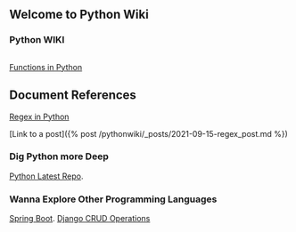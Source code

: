## Welcome to Python Wiki

### Python WIKI



```markdown

```
[Functions in Python](https://github.com/matamkiran/python2020/tree/master/functions) 

## Document References
[Regex in Python](https://github.com/matamkiran/python2020/blob/master/Documents/REGEX%20in%20PYTHON.pdf)

[Link to a post]({% post /pythonwiki/_posts/2021-09-15-regex_post.md %})

### Dig Python more Deep 

[Python Latest Repo](https://github.com/matamkiran/python2020).

### Wanna Explore Other Programming Languages
[Spring Boot](https://github.com/matamkiran/SpringBoot).
[Django CRUD Operations](https://github.com/matamkiran/django_tutorial)
